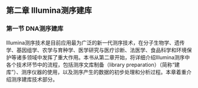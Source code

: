 ## 第二章 Illumina测序建库
### 第一节 DNA测序建库
Illumina测序技术是目前应用最为广泛的新一代测序技术，在分子生物学、遗传学、基因组学、农学与育种学、医学研究与医疗诊断、法医学、食品科学和环境保护等诸多领域中发挥了重大作用。本书从第二章开始，将详细介绍Illumina测序中各个技术环节中的流程，包括测序文库制备（library preparation）（简称“建库”）、测序仪器的使用，以及测序产生的数据的初步处理和分析过程。本章着重介绍测序建库技术部分。
